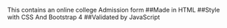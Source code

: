 This contains an online college Admission form
##Made in HTML
##Style with CSS And Bootstrap 4 
##Validated by JavaScript 
